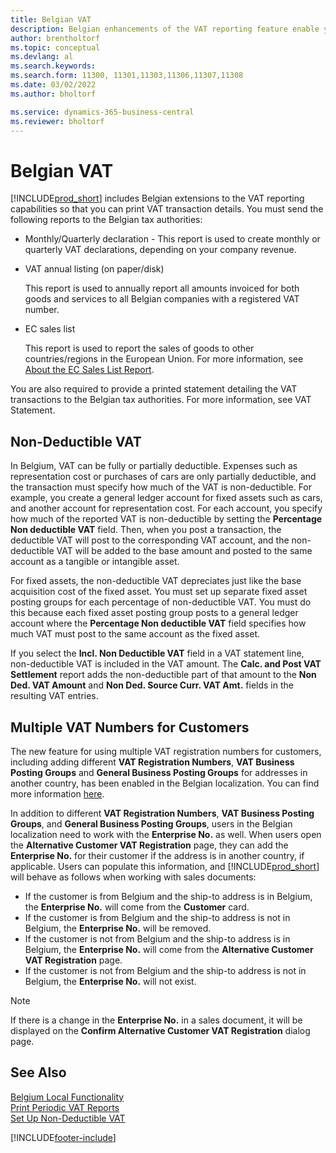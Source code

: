 ```yaml
---
title: Belgian VAT
description: Belgian enhancements of the VAT reporting feature enable you to easily print VAT transaction details.
author: brentholtorf
ms.topic: conceptual
ms.devlang: al
ms.search.keywords:
ms.search.form: 11300, 11301,11303,11306,11307,11308
ms.date: 03/02/2022
ms.author: bholtorf

ms.service: dynamics-365-business-central
ms.reviewer: bholtorf
---
```

# Belgian VAT

[!INCLUDE[prod_short](../../includes/prod_short.md)] includes Belgian extensions to the VAT reporting capabilities so that you can print VAT transaction details. You must send the following reports to the Belgian tax authorities:  

- Monthly/Quarterly declaration - This report is used to create monthly or quarterly VAT declarations, depending on your company revenue.  

- VAT annual listing (on paper/disk)

    This report is used to annually report all amounts invoiced for both goods and services to all Belgian companies with a registered VAT number.  

- EC sales list

    This report is used to report the sales of goods to other countries/regions in the European Union. For more information, see [About the EC Sales List Report](../../finance-how-report-vat.md#ecsaleslist).  

You are also required to provide a printed statement detailing the VAT transactions to the Belgian tax authorities. For more information, see VAT Statement.  

## Non-Deductible VAT

In Belgium, VAT can be fully or partially deductible. Expenses such as representation cost or purchases of cars are only partially deductible, and the transaction must specify how much of the VAT is non-deductible. For example, you create a general ledger account for fixed assets such as cars, and another account for representation cost. For each account, you specify how much of the reported VAT is non-deductible by setting the **Percentage Non deductible VAT** field. Then, when you post a transaction, the deductible VAT will post to the corresponding VAT account, and the non-deductible VAT will be added to the base amount and posted to the same account as a tangible or intangible asset.  

For fixed assets, the non-deductible VAT depreciates just like the base acquisition cost of the fixed asset. You must set up separate fixed asset posting groups for each percentage of non-deductible VAT. You must do this because each fixed asset posting group posts to a general ledger account where the **Percentage Non deductible VAT** field specifies how much VAT must post to the same account as the fixed asset.  

If you select the **Incl. Non Deductible VAT** field in a VAT statement line, non-deductible VAT is included in the VAT amount. The **Calc. and Post VAT Settlement** report adds the non-deductible part of that amount to the **Non Ded. VAT Amount** and **Non Ded. Source Curr. VAT Amt.** fields in the resulting VAT entries.  

## Multiple VAT Numbers for Customers   

The new feature for using multiple VAT registration numbers for customers, including adding different **VAT Registration Numbers**, **VAT Business Posting Groups** and **General Business Posting Groups** for addresses in another country, has been enabled in the Belgian localization. You can find more information [here](/../../finance-how-use-multiple-vat-registrations.md). 

In addition to different **VAT Registration Numbers**, **VAT Business Posting Groups**, and **General Business Posting Groups**, users in the Belgian localization need to work with the **Enterprise No.** as well. When users open the **Alternative Customer VAT Registration** page, they can add the **Enterprise No.** for their customer if the address is in another country, if applicable. Users can populate this information, and [!INCLUDE[prod_short](../../includes/prod_short.md)] will behave as follows when working with sales documents:  

- If the customer is from Belgium and the ship-to address is in Belgium, the **Enterprise No.** will come from the **Customer** card. 
- If the customer is from Belgium and the ship-to address is not in Belgium, the **Enterprise No.** will be removed.   
- If the customer is not from Belgium and the ship-to address is in Belgium, the **Enterprise No.** will come from the **Alternative Customer VAT Registration** page. 
- If the customer is not from Belgium and the ship-to address is not in Belgium, the **Enterprise No.** will not exist.  

> [!NOTE]
> If there is a change in the **Enterprise No.** in a sales document, it will be displayed on the **Confirm Alternative Customer VAT Registration** dialog page.  


## See Also

[Belgium Local Functionality](belgium-local-functionality.md)  
[Print Periodic VAT Reports](how-to-print-periodic-vat-reports.md)  
[Set Up Non-Deductible VAT](how-to-set-up-non-deductible-vat.md)  


[!INCLUDE[footer-include](../../includes/footer-banner.md)]
